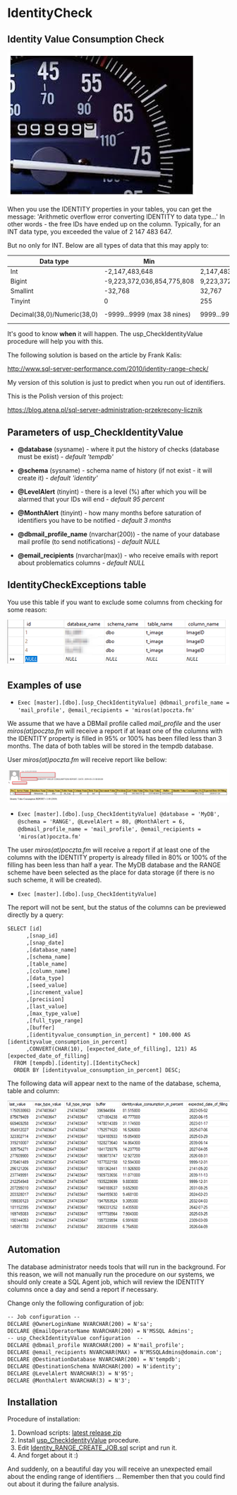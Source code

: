 # IdentityCheck
## Identity Value Consumption Check

![spedometer](/images/speedometer.png)

When you use the IDENTITY properties in your tables, you can get the message: 'Arithmetic overflow error converting IDENTITY to data type...' In other words - the free IDs have ended up on the column. Typically, for an INT data type, you exceeded the value of 2 147 483 647.

But no only for INT. Below are all types of data that this may apply to:

Data type | Min | Max | Storage
--------- | --- | --- | -------
Int | -2,147,483,648 | 2,147,483,647 | 4 Bytes
Bigint | -9,223,372,036,854,775,808 | 9,223,372,036,854,775,807 | 8 Bytes
Smallint | -32,768 | 32,767 | 2 Bytes
Tinyint | 0 | 255 | 1 Byte
Decimal(38,0)/Numeric(38,0) | -9999...9999 (max 38 nines)| 9999...9999 (max 38 nines)| 17 Bytes

It's good to know **when** it will happen. The usp_CheckIdentityValue procedure will help you with this.

The following solution is based on the article by Frank Kalis:

http://www.sql-server-performance.com/2010/identity-range-check/

My version of this solution is just to predict when you run out of identifiers.

This is the Polish version of this project:

https://blog.atena.pl/sql-server-administration-przekrecony-licznik

## Parameters of usp_CheckIdentityValue

* **@database** (sysname) - where it put the history of checks (database must be exist) - *default 'tempdb'*

* **@schema** (sysname) - schema name of history (if not exist - it will create it) - *default 'identity'*

* **@LevelAlert** (tinyint) - there is a level (%) after which you will be alarmed that your IDs will end - *default 95 percent*

* **@MonthAlert** (tinyint) - how many months before saturation of identifiers you have to be notified - *default 3 months*

* **@dbmail_profile_name** (nvarchar(200)) - the name of your database mail profile (to send notifications) - *default NULL*

* **@email_recipients** (nvarchar(max)) - who receive emails with report about problematics columns - *default NULL*

## IdentityCheckExceptions table

You use this table if you want to exclude some columns from checking for some reason:

![Report image](/images/IdentityCheckExceptions_table.png)

## Examples of use

* ```Exec [master].[dbo].[usp_CheckIdentityValue] @dbmail_profile_name = 'mail_profile', @email_recipients = 'miros(at)poczta.fm' ```

We assume that we have a DBMail profile called *mail_profile* and the user *miros(at)poczta.fm* will receive a report if at least one of the columns with the IDENTITY property is filled in 95% or 100% has been filled less than 3 months. The data of both tables will be stored in the tempdb database.

User *miros(at)poczta.fm* will receive report like bellow:

![Report image](/images/IdentityValueConsumptionReport.png)

* ```Exec [master].[dbo].[usp_CheckIdentityValue] @database = 'MyDB', @schema = 'RANGE', @LevelAlert = 80, @MonthAlert = 6, @dbmail_profile_name = 'mail_profile', @email_recipients = 'miros(at)poczta.fm' ```

The user *miros(at)poczta.fm* will receive a report if at least one of the columns with the IDENTITY property is already filled in 80% or 100% of the filling has been less than half a year. The MyDB database and the RANGE scheme have been selected as the place for data storage (if there is no such scheme, it will be created).

* ```Exec [master].[dbo].[usp_CheckIdentityValue]```

The report will not be sent, but the status of the columns can be previewed directly by a query:

```
SELECT [id]
      ,[snap_id]
      ,[snap_date]
      ,[database_name]
      ,[schema_name]
      ,[table_name]
      ,[column_name]
      ,[data_type]
      ,[seed_value]
      ,[increment_value]
      ,[precision]
      ,[last_value]
      ,[max_type_value]
      ,[full_type_range]
      ,[buffer]
      ,[identityvalue_consumption_in_percent] * 100.000 AS [identityvalue_consumption_in_percent]
      ,CONVERT(CHAR(10), [expected_date_of_filling], 121) AS [expected_date_of_filling]
  FROM [tempdb].[identity].[IdentityCheck]
  ORDER BY [identityvalue_consumption_in_percent] DESC;
  ```

The following data will appear next to the name of the database, schema, table and column:

![Report image](/images/IdentityValueConsumptionSSMSReport.png)

## Automation

The database administrator needs tools that will run in the background. For this reason, we will not manually run the procedure on our systems, we should only create a SQL Agent job, which will review the IDENTITY columns once a day and send a report if necessary.

Change only the following configuration of job:

```
-- Job configuration --
DECLARE @OwnerLoginName NVARCHAR(200) = N'sa';
DECLARE @EmailOperatorName NVARCHAR(200) = N'MSSQL Admins';
-- usp_CheckIdentityValue configuration  --
DECLARE @dbmail_profile NVARCHAR(200) = N'mail_profile';
DECLARE @email_recipients NVARCHAR(MAX) = N'MSSQLAdmins@domain.com';
DECLARE @DestinationDatabase NVARCHAR(200) = N'tempdb';
DECLARE @DestinationSchema NVARCHAR(200) = N'identity';
DECLARE @LevelAlert NVARCHAR(3) = N'95';
DECLARE @MonthAlert NVARCHAR(3) = N'3';
```

## Installation

Procedure of installation:
1. Download scripts: [latest release zip](/download/IdentityCheck.zip)
2. Install [usp_CheckIdentityValue](/Identity_RANGE.sql) procedure.
3. Edit [Identity_RANGE_CREATE_JOB.sql](/Identity_RANGE_CREATE_JOB.sql) script and run it.
4. And forget about it :)

And suddenly, on a beautiful day you will receive an unexpected email about the ending range of identifiers ... Remember then that you could find out about it during the failure analysis.

